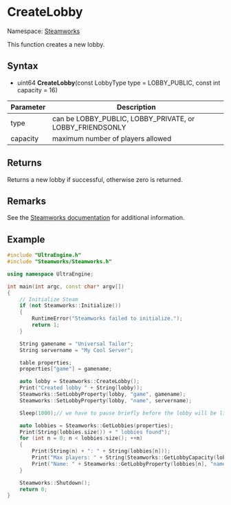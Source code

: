 # CreateLobby

Namespace: [Steamworks](Steamworks.md)

This function creates a new lobby.

## Syntax

- uint64 **CreateLobby**(const LobbyType type = LOBBY_PUBLIC, const int capacity = 16)

| Parameter | Description |
|---|---|
| type | can be LOBBY_PUBLIC, LOBBY_PRIVATE, or LOBBY_FRIENDSONLY |
| capacity | maximum number of players allowed |

## Returns

Returns a new lobby if successful, otherwise zero is returned.

## Remarks

See the [Steamworks documentation](https://partner.steamgames.com/doc/features/multiplayer/matchmaking) for additional information.

## Example

```c++
#include "UltraEngine.h"
#include "Steamworks/Steamworks.h"

using namespace UltraEngine;

int main(int argc, const char* argv[])
{
    // Initialize Steam
    if (not Steamworks::Initialize())
    {
        RuntimeError("Steamworks failed to initialize.");
        return 1;
    }

    String gamename = "Universal Tailor";
    String servername = "My Cool Server";

    table properties;
    properties["game"] = gamename;

    auto lobby = Steamworks::CreateLobby();
    Print("Created lobby " + String(lobby));
    Steamworks::SetLobbyProperty(lobby, "game", gamename);
    Steamworks::SetLobbyProperty(lobby, "name", servername);

    Sleep(1000);// we have to pause briefly before the lobby will be listed in search results

    auto lobbies = Steamworks::GetLobbies(properties);
    Print(String(lobbies.size()) + " lobbies found");
    for (int n = 0; n < lobbies.size(); ++n)
    {
        Print(String(n) + ": " + String(lobbies[n]));
        Print("Max players: " + String(Steamworks::GetLobbyCapacity(lobbies[n])));
        Print("Name: " + Steamworks::GetLobbyProperty(lobbies[n], "name"));
    }

    Steamworks::Shutdown();
    return 0;
}
```
